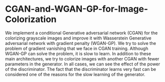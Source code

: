 # CGAN-and-WGAN-GP-for-Image-Colorization
We implement a conditional Generative adversarial network (CGAN) for the colorizing grayscale images and improve it with Wasserstein Generative adversarial network 
with gradient penalty (WGAN-GP). We try to solve the problem of gradient vanishing that we face in CGAN training. Although WGAN-GP can solve the problem, it is slow to
learn. In addition to these main architectures, we try to colorize images with another CGAN with fewer parameters in the generator. In all cases, we can see the effect of the 
power of the discriminator. The fact that the discriminator learns very fast can be considered one of the reasons for the slow learning of the generator.
